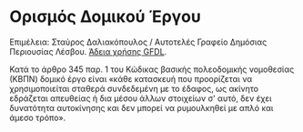 # Ορισμός Δομικού Έργου

Επιμέλεια: Σταύρος Δαλιακόπουλος / Αυτοτελές Γραφείο Δημόσιας Περιουσίας Λέσβου. [Άδεια χρήσης GFDL](http://www.gnu.org/licenses/fdl.html).

Κατά το άρθρο 345 παρ. 1 του Κώδικας βασικής πολεοδομικής νομοθεσίας (ΚΒΠΝ) δομικό έργο είναι «κάθε κατασκευή που προορίζεται να χρησιμοποιείται σταθερά συνδεδεμένη με το έδαφος, ως ακίνητο εδράζεται απευθείας ή δια μέσου άλλων στοιχείων σ' αυτό, δεν έχει δυνατότητα αυτοκίνησης και δεν μπορεί να ρυμουλκηθεί με απλό και άμεσο τρόπο».

